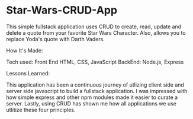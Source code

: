 # Star-Wars-CRUD-App

This simple fullstack application uses CRUD to create, read, update and delete a quote from your favorite Star Wars Character. Also, allows you to replace Yoda's quote with Darth Vaders.

How It's Made:

Tech used: 
Front End HTML, CSS, JavaScript
BackEnd: Node.js, Express

Lessons Learned:

This application has been a continuous journey of utlizing client side and server side javascript to build a fullstack application. I was impressed with how simple express and other npm modules made it easier to curate a server. Lastly, using CRUD has shown me how all applications we use utlitize these four principles. 
